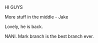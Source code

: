 HI GUYS

More stuff in the middle - Jake

Lovely, he is back.

NANI. Mark branch is the best branch ever.
